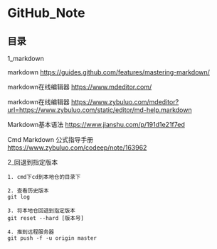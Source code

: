 # GitHub_Note

## 目录

1_markdown

markdown  https://guides.github.com/features/mastering-markdown/

markdown在线编辑器  https://www.mdeditor.com/

markdown在线编辑器 https://www.zybuluo.com/mdeditor?url=https://www.zybuluo.com/static/editor/md-help.markdown

Markdown基本语法  https://www.jianshu.com/p/191d1e21f7ed

Cmd Markdown 公式指导手册 https://www.zybuluo.com/codeep/note/163962

2_回退到指定版本

```
1. cmd下cd到本地仓的目录下

2. 查看历史版本
git log

3. 将本地仓回退到指定版本
git reset --hard [版本号]

4. 推到远程服务器
git push -f -u origin master
```

